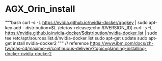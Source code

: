 # AGX_Orin_install

"""bash
curl -s -L https://nvidia.github.io/nvidia-docker/gpgkey | sudo apt-key add -
distribution=$(. /etc/os-release;echo $ID$VERSION_ID)
curl -s -L https://nvidia.github.io/nvidia-docker/$distribution/nvidia-docker.list | sudo tee /etc/apt/sources.list.d/nvidia-docker.list
sudo apt-get update
sudo apt-get install nvidia-docker2
"""
// reference 
https://www.ibm.com/docs/zh-tw/mas-cd/maximo-vi/continuous-delivery?topic=planning-installing-docker-nvidia-docker2
